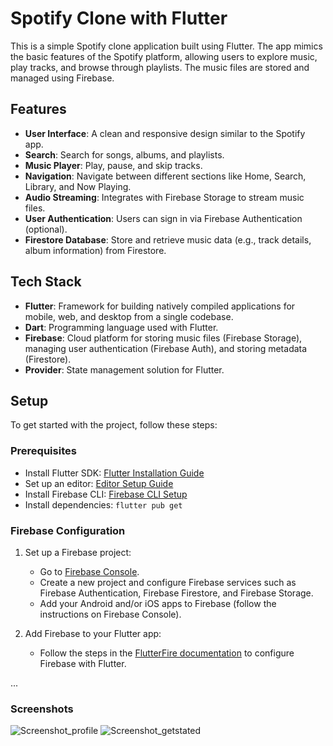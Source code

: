 # Spotify Clone with Flutter

This is a simple Spotify clone application built using Flutter. The app mimics the basic features of the Spotify platform, allowing users to explore music, play tracks, and browse through playlists. The music files are stored and managed using Firebase.

## Features

- **User Interface**: A clean and responsive design similar to the Spotify app.
- **Search**: Search for songs, albums, and playlists.
- **Music Player**: Play, pause, and skip tracks.
- **Navigation**: Navigate between different sections like Home, Search, Library, and Now Playing.
- **Audio Streaming**: Integrates with Firebase Storage to stream music files.
- **User Authentication**: Users can sign in via Firebase Authentication (optional).
- **Firestore Database**: Store and retrieve music data (e.g., track details, album information) from Firestore.

## Tech Stack

- **Flutter**: Framework for building natively compiled applications for mobile, web, and desktop from a single codebase.
- **Dart**: Programming language used with Flutter.
- **Firebase**: Cloud platform for storing music files (Firebase Storage), managing user authentication (Firebase Auth), and storing metadata (Firestore).
- **Provider**: State management solution for Flutter.

## Setup

To get started with the project, follow these steps:

### Prerequisites

- Install Flutter SDK: [Flutter Installation Guide](https://flutter.dev/docs/get-started/install)
- Set up an editor: [Editor Setup Guide](https://flutter.dev/docs/get-started/editor)
- Install Firebase CLI: [Firebase CLI Setup](https://firebase.google.com/docs/cli)
- Install dependencies: `flutter pub get`

### Firebase Configuration

1. Set up a Firebase project:
   - Go to [Firebase Console](https://console.firebase.google.com/).
   - Create a new project and configure Firebase services such as Firebase Authentication, Firebase Firestore, and Firebase Storage.
   - Add your Android and/or iOS apps to Firebase (follow the instructions on Firebase Console).

2. Add Firebase to your Flutter app:
   - Follow the steps in the [FlutterFire documentation](https://firebase.flutter.dev/docs/overview) to configure Firebase with Flutter.

...
### Screenshots

![Screenshot_profile](https://github.com/user-attachments/assets/2e275827-b3fc-44cb-97cb-87b397d92f9f)
![Screenshot_getstated](https://github.com/user-attachments/assets/a264139b-d349-4217-a876-1e99414fa568)
